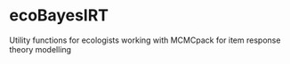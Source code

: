 ecoBayesIRT
===========

Utility functions for ecologists working with MCMCpack for item response theory modelling
